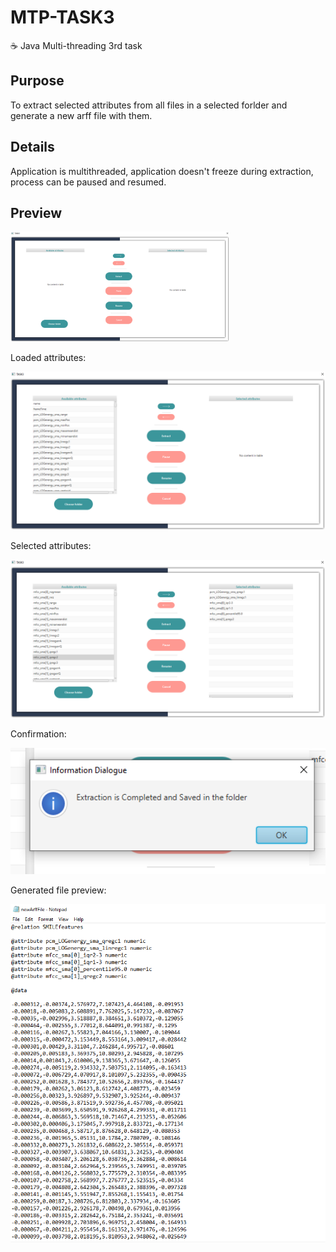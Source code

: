 # MTP-TASK3
☕ Java Multi-threading 3rd task

## Purpose
To extract selected attributes from all files in a selected forlder and generate a new arff file with them.

## Details
Application is multithreaded, application doesn't freeze during extraction, process can be paused and resumed.

## Preview
<img src="/img/start_view.png" alt="init view" width="350"/>

Loaded attributes:

<img src="/img/loaded_attr.png" alt="loaded attributes" width="600"/>

Selected attributes:

<img src="/img/select_attr.png" alt="selected attributes" width="600"/>

Confirmation:

<img src="/img/confirm.png" alt="confirmation window" width="600"/>

Generated file preview:

<img src="/img/generated.png" alt="generated file" width="600"/>
